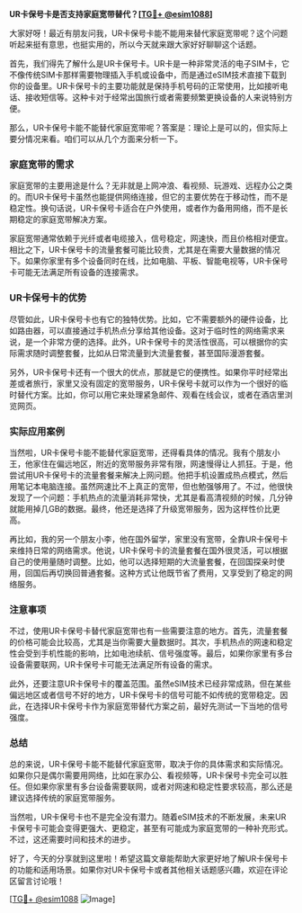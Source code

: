 **UR卡保号卡是否支持家庭宽带替代？[[TG💪+ @esim1088](https://t.me/s/esim1088)]**

大家好呀！最近有朋友问我，UR卡保号卡能不能用来替代家庭宽带呢？这个问题听起来挺有意思，也挺实用的，所以今天就来跟大家好好聊聊这个话题。

首先，我们得先了解什么是UR卡保号卡。UR卡是一种非常灵活的电子SIM卡，它不像传统SIM卡那样需要物理插入手机或设备中，而是通过eSIM技术直接下载到你的设备里。UR卡保号卡的主要功能就是保持手机号码的正常使用，比如接听电话、接收短信等。这种卡对于经常出国旅行或者需要频繁更换设备的人来说特别方便。

那么，UR卡保号卡能不能替代家庭宽带呢？答案是：理论上是可以的，但实际上要分情况来看。咱们可以从几个方面来分析一下。

### 家庭宽带的需求

家庭宽带的主要用途是什么？无非就是上网冲浪、看视频、玩游戏、远程办公之类的。而UR卡保号卡虽然也能提供网络连接，但它的主要优势在于移动性，而不是稳定性。换句话说，UR卡保号卡适合在户外使用，或者作为备用网络，而不是长期稳定的家庭宽带解决方案。

家庭宽带通常依赖于光纤或者电缆接入，信号稳定，网速快，而且价格相对便宜。相比之下，UR卡保号卡的流量套餐可能比较贵，尤其是在需要大量数据的情况下。如果你家里有多个设备同时在线，比如电脑、平板、智能电视等，UR卡保号卡可能无法满足所有设备的连接需求。

### UR卡保号卡的优势

尽管如此，UR卡保号卡也有它的独特优势。比如，它不需要额外的硬件设备，比如路由器，可以直接通过手机热点分享给其他设备。这对于临时性的网络需求来说，是一个非常方便的选择。此外，UR卡保号卡的灵活性很高，可以根据你的实际需求随时调整套餐，比如从日常流量到大流量套餐，甚至国际漫游套餐。

另外，UR卡保号卡还有一个很大的优点，那就是它的便携性。如果你平时经常出差或者旅行，家里又没有固定的宽带服务，UR卡保号卡就可以作为一个很好的临时替代方案。比如，你可以用它来处理紧急邮件、观看在线会议，或者在酒店里浏览网页。

### 实际应用案例

当然啦，UR卡保号卡能不能替代家庭宽带，还得看具体的情况。我有个朋友小王，他家住在偏远地区，附近的宽带服务非常有限，网速慢得让人抓狂。于是，他尝试用UR卡保号卡的流量套餐来解决上网问题。他把手机设置成热点模式，然后用笔记本电脑连接。虽然网速比不上真正的宽带，但也勉强够用了。不过，他很快发现了一个问题：手机热点的流量消耗非常快，尤其是看高清视频的时候，几分钟就能用掉几GB的数据。最终，他还是选择了升级宽带服务，因为这样性价比更高。

再比如，我的另一个朋友小李，他在国外留学，家里没有宽带，全靠UR卡保号卡来维持日常的网络需求。他说，UR卡保号卡的流量套餐在国外很灵活，可以根据自己的使用量随时调整。比如，他可以选择短期的大流量套餐，在回国探亲时使用，回国后再切换回普通套餐。这种方式让他既节省了费用，又享受到了稳定的网络服务。

### 注意事项

不过，使用UR卡保号卡替代家庭宽带也有一些需要注意的地方。首先，流量套餐的价格可能会比较高，尤其是当你需要大量数据时。其次，手机热点的网速和稳定性会受到手机性能的影响，比如电池续航、信号强度等。最后，如果你家里有多台设备需要联网，UR卡保号卡可能无法满足所有设备的需求。

此外，还要注意UR卡保号卡的覆盖范围。虽然eSIM技术已经非常成熟，但在某些偏远地区或者信号不好的地方，UR卡保号卡的信号可能不如传统的宽带稳定。因此，在选择UR卡保号卡作为家庭宽带替代方案之前，最好先测试一下当地的信号强度。

### 总结

总的来说，UR卡保号卡能不能替代家庭宽带，取决于你的具体需求和实际情况。如果你只是偶尔需要用网络，比如在家办公、看视频等，UR卡保号卡完全可以胜任。但如果你家里有多台设备需要联网，或者对网速和稳定性要求较高，那么还是建议选择传统的家庭宽带服务。

当然啦，UR卡保号卡也不是完全没有潜力。随着eSIM技术的不断发展，未来UR卡保号卡可能会变得更强大、更稳定，甚至有可能成为家庭宽带的一种补充形式。不过，这还需要时间和技术的进步。

好了，今天的分享就到这里啦！希望这篇文章能帮助大家更好地了解UR卡保号卡的功能和适用场景。如果你对UR卡保号卡或者其他相关话题感兴趣，欢迎在评论区留言讨论哦！

[[TG💪+ @esim1088](https://t.me/s/esim1088) ![Image](https://i.postimg.cc/4NQfJmqS/Snipaste-2025-05-13-00-14-12.png)]